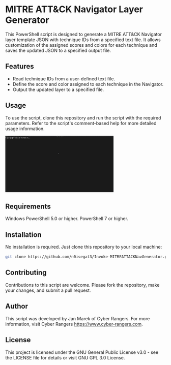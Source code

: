 # MITRE ATT&CK Navigator Layer Generator

This PowerShell script is designed to generate a MITRE ATT&CK Navigator layer template JSON with technique IDs from a specified text file. It allows customization of the assigned scores and colors for each technique and saves the updated JSON to a specified output file.

## Features

- Read technique IDs from a user-defined text file.
- Define the score and color assigned to each technique in the Navigator.
- Output the updated layer to a specified file.

## Usage

To use the script, clone this repository and run the script with the required parameters. Refer to the script's comment-based help for more detailed usage information.

![](https://github.com/n0isegat3/Invoke-MITREATTACKNavGenerator/blob/main/assets/usage1.gif)

## Requirements

Windows PowerShell 5.0 or higher.
PowerShell 7 or higher.

## Installation

No installation is required. Just clone this repository to your local machine:

```bash
git clone https://github.com/n0isegat3/Invoke-MITREATTACKNavGenerator.git
```

## Contributing

Contributions to this script are welcome. Please fork the repository, make your changes, and submit a pull request.

## Author

This script was developed by Jan Marek of Cyber Rangers. For more information, visit Cyber Rangers https://www.cyber-rangers.com.

## License

This project is licensed under the GNU General Public License v3.0 - see the LICENSE file for details or visit GNU GPL 3.0 License.
